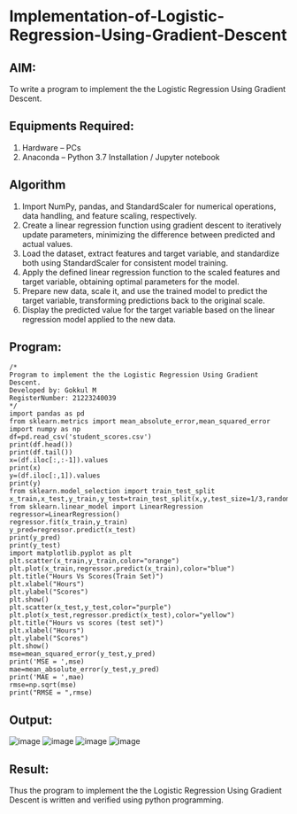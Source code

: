 # Implementation-of-Logistic-Regression-Using-Gradient-Descent

## AIM:
To write a program to implement the the Logistic Regression Using Gradient Descent.

## Equipments Required:
1. Hardware – PCs
2. Anaconda – Python 3.7 Installation / Jupyter notebook

## Algorithm
1. Import NumPy, pandas, and StandardScaler for numerical operations, data handling, and feature scaling, respectively.
2. Create a linear regression function using gradient descent to iteratively update parameters, minimizing the difference between predicted and actual values.
3. Load the dataset, extract features and target variable, and standardize both using StandardScaler for consistent model training.
4. Apply the defined linear regression function to the scaled features and target variable, obtaining optimal parameters for the model.
5. Prepare new data, scale it, and use the trained model to predict the target variable, transforming predictions back to the original scale.
6. Display the predicted value for the target variable based on the linear regression model applied to the new data.

## Program:
```
/*
Program to implement the the Logistic Regression Using Gradient Descent.
Developed by: Gokkul M
RegisterNumber: 21223240039
*/
import pandas as pd
from sklearn.metrics import mean_absolute_error,mean_squared_error
import numpy as np
df=pd.read_csv('student_scores.csv')
print(df.head())
print(df.tail())
x=(df.iloc[:,:-1]).values
print(x)
y=(df.iloc[:,1]).values
print(y)
from sklearn.model_selection import train_test_split
x_train,x_test,y_train,y_test=train_test_split(x,y,test_size=1/3,random_state=0)
from sklearn.linear_model import LinearRegression
regressor=LinearRegression()
regressor.fit(x_train,y_train)
y_pred=regressor.predict(x_test)
print(y_pred)
print(y_test)
import matplotlib.pyplot as plt
plt.scatter(x_train,y_train,color="orange")
plt.plot(x_train,regressor.predict(x_train),color="blue")
plt.title("Hours Vs Scores(Train Set)")
plt.xlabel("Hours")
plt.ylabel("Scores")
plt.show()
plt.scatter(x_test,y_test,color="purple")
plt.plot(x_test,regressor.predict(x_test),color="yellow")
plt.title("Hours vs scores (test set)")
plt.xlabel("Hours")
plt.ylabel("Scores")
plt.show()
mse=mean_squared_error(y_test,y_pred)
print('MSE = ',mse)
mae=mean_absolute_error(y_test,y_pred)
print('MAE = ',mae)
rmse=np.sqrt(mse)
print("RMSE = ",rmse)
```

## Output:
![image](https://github.com/Gokkul-M/-Implementation-of-Logistic-Regression-Using-Gradient-Descent/assets/144870543/6311ae05-5831-4325-8bc2-e175d009be62)
![image](https://github.com/Gokkul-M/-Implementation-of-Logistic-Regression-Using-Gradient-Descent/assets/144870543/e9a3a1ce-7d61-4942-9a94-9f791e8db91c)
![image](https://github.com/Gokkul-M/-Implementation-of-Logistic-Regression-Using-Gradient-Descent/assets/144870543/875e2ccd-f854-4f54-9a8d-c3668a19decd)
![image](https://github.com/Gokkul-M/-Implementation-of-Logistic-Regression-Using-Gradient-Descent/assets/144870543/6f9bda42-a05b-4621-aedd-87c77d579cbf)

## Result:
Thus the program to implement the the Logistic Regression Using Gradient Descent is written and verified using python programming.


